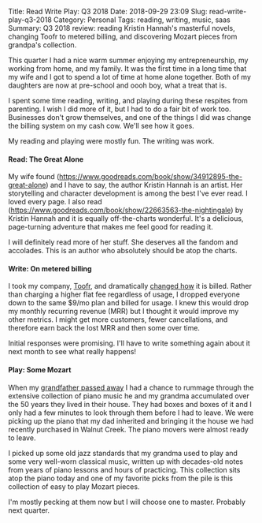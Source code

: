 Title: Read Write Play: Q3 2018
Date: 2018-09-29 23:09
Slug: read-write-play-q3-2018
Category: Personal
Tags: reading, writing, music, saas
Summary: Q3 2018 review: reading Kristin Hannah's masterful novels, changing Toofr to metered billing, and discovering Mozart pieces from grandpa's collection.

This quarter I had a nice warm summer enjoying my entrepreneurship, my working from home, and my family. It was the first time in a long time that my wife and I got to spend a lot of time at home alone together. Both of my daughters are now at pre-school and oooh boy, what a treat that is. 

I spent some time reading, writing, and playing during these respites from parenting. I wish I did more of it, but I had to do a fair bit of work too. Businesses don't grow themselves, and one of the things I did was change the billing system on my cash cow. We'll see how it goes. 

My reading and playing were mostly fun. The writing was work. 

#### Read: The Great Alone

My wife found (https://www.goodreads.com/book/show/34912895-the-great-alone) and I have to say, the author Kristin Hannah is an artist. Her storytelling and character development is among the best I've ever read. I loved every page. I also read (https://www.goodreads.com/book/show/22663563-the-nightingale) by Kristin Hannah and it is equally off-the-charts wonderful. It's a delicious, page-turning adventure that makes me feel good for reading it. 

I will definitely read more of her stuff. She deserves all the fandom and accolades. This is an author who absolutely should be atop the charts.

#### Write: On metered billing

I took my company, [Toofr](https://www.findemails.com), and dramatically [changed how]({filename}moving-from-saas-to-metered-billing.md) it is billed. Rather than charging a higher flat fee regardless of usage, I dropped everyone down to the same $9/mo plan and billed for usage. I knew this would drop my monthly recurring revenue (MRR) but I thought it would improve my other metrics. I might get more customers, fewer cancellations, and therefore earn back the lost MRR and then some over time. 

Initial responses were promising. I'll have to write something again about it next month to see what really happens! 

#### Play: Some Mozart

When my [grandfather passed away]({filename}remembering-meredith.md) I had a chance to rummage through the extensive collection of piano music he and my grandma accumulated over the 50 years they lived in their house. They had boxes and boxes of it and I only had a few minutes to look through them before I had to leave. We were picking up the piano that my dad inherited and bringing it the house we had recently purchased in Walnut Creek. The piano movers were almost ready to leave. 

I picked up some old jazz standards that my grandma used to play and some very well-worn classical music, written up with decades-old notes from years of piano lessons and hours of practicing. This collection sits atop the piano today and one of my favorite picks from the pile is this collection of easy to play Mozart pieces. 

I'm mostly pecking at them now but I will choose one to master. Probably next quarter.